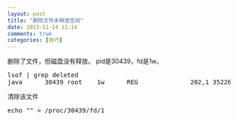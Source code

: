 ```yaml
---
layout: post
title: "删除文件未释放空间"
date: 2013-11-14 11:14
comments: true
categories: [技巧]
---
```


删除了文件，但磁盘没有释放。
pid是30439，fd是1w。

<pre>
lsof | grep deleted
java      30439 root    1w      REG              202,1 3522641920     360788 /root/nohup.out (deleted)
</pre>

清除该文件

<pre>
echo "" > /proc/30439/fd/1
</pre>
